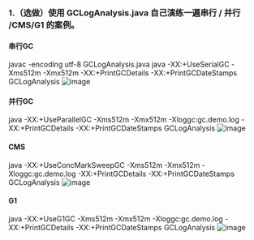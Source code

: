 ### 1.（选做）使用 GCLogAnalysis.java 自己演练一遍串行 / 并行 /CMS/G1 的案例。
#### 串行GC
javac -encoding utf-8 GCLogAnalysis.java
java -XX:+UseSerialGC -Xms512m -Xmx512m -XX:+PrintGCDetails -XX:+PrintGCDateStamps GCLogAnalysis
![image](https://user-images.githubusercontent.com/37387831/134776502-a6856b2f-7410-40b4-80fd-59db49fdd968.png)

#### 并行GC
java -XX:+UseParallelGC -Xms512m -Xmx512m -Xloggc:gc.demo.log -XX:+PrintGCDetails -XX:+PrintGCDateStamps GCLogAnalysis
![image](https://user-images.githubusercontent.com/37387831/134776676-1d7980ea-7beb-48eb-a7ce-64ee340066ee.png)

#### CMS
java -XX:+UseConcMarkSweepGC -Xms512m -Xmx512m -Xloggc:gc.demo.log -XX:+PrintGCDetails -XX:+PrintGCDateStamps GCLogAnalysis
![image](https://user-images.githubusercontent.com/37387831/134776627-f8bfe479-3d1f-4e14-b5fc-dbbe0b85f4b8.png)

#### G1
java -XX:+UseG1GC -Xms512m -Xmx512m -Xloggc:gc.demo.log -XX:+PrintGCDetails -XX:+PrintGCDateStamps GCLogAnalysis
![image](https://user-images.githubusercontent.com/37387831/134776719-c87378b7-0373-47a7-81a0-f33c1aeef8c9.png)
